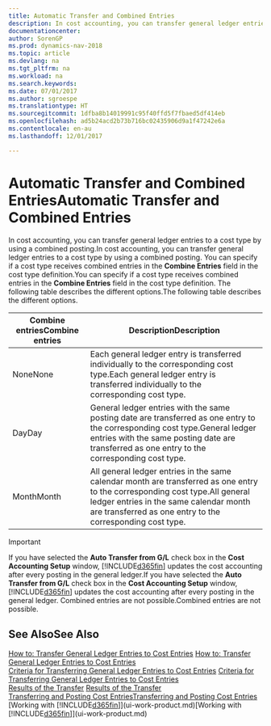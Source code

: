 ```yaml
---
title: Automatic Transfer and Combined Entries
description: In cost accounting, you can transfer general ledger entries to a cost type by using a combined posting. You can specify if a cost type receives combined entries in the **Combine Entries** field in the cost type definition. The following table describes the different options.
documentationcenter: 
author: SorenGP
ms.prod: dynamics-nav-2018
ms.topic: article
ms.devlang: na
ms.tgt_pltfrm: na
ms.workload: na
ms.search.keywords: 
ms.date: 07/01/2017
ms.author: sgroespe
ms.translationtype: HT
ms.sourcegitcommit: 1dfba8b14019991c95f40ffd5f7fbaed5df414eb
ms.openlocfilehash: ad5b24acd2b73b716bc02435906d9a1f47242e6a
ms.contentlocale: en-au
ms.lasthandoff: 12/01/2017

---
```

# <a name="automatic-transfer-and-combined-entries"></a><span data-ttu-id="2c052-105">Automatic Transfer and Combined Entries</span><span class="sxs-lookup"><span data-stu-id="2c052-105">Automatic Transfer and Combined Entries</span></span>
<span data-ttu-id="2c052-106">In cost accounting, you can transfer general ledger entries to a cost type by using a combined posting.</span><span class="sxs-lookup"><span data-stu-id="2c052-106">In cost accounting, you can transfer general ledger entries to a cost type by using a combined posting.</span></span> <span data-ttu-id="2c052-107">You can specify if a cost type receives combined entries in the **Combine Entries** field in the cost type definition.</span><span class="sxs-lookup"><span data-stu-id="2c052-107">You can specify if a cost type receives combined entries in the **Combine Entries** field in the cost type definition.</span></span> <span data-ttu-id="2c052-108">The following table describes the different options.</span><span class="sxs-lookup"><span data-stu-id="2c052-108">The following table describes the different options.</span></span>  

|<span data-ttu-id="2c052-109">Combine entries</span><span class="sxs-lookup"><span data-stu-id="2c052-109">Combine entries</span></span>|<span data-ttu-id="2c052-110">Description</span><span class="sxs-lookup"><span data-stu-id="2c052-110">Description</span></span>|  
|---------------------|-----------------|  
|<span data-ttu-id="2c052-111">None</span><span class="sxs-lookup"><span data-stu-id="2c052-111">None</span></span>|<span data-ttu-id="2c052-112">Each general ledger entry is transferred individually to the corresponding cost type.</span><span class="sxs-lookup"><span data-stu-id="2c052-112">Each general ledger entry is transferred individually to the corresponding cost type.</span></span>|  
|<span data-ttu-id="2c052-113">Day</span><span class="sxs-lookup"><span data-stu-id="2c052-113">Day</span></span>|<span data-ttu-id="2c052-114">General ledger entries with the same posting date are transferred as one entry to the corresponding cost type.</span><span class="sxs-lookup"><span data-stu-id="2c052-114">General ledger entries with the same posting date are transferred as one entry to the corresponding cost type.</span></span>|  
|<span data-ttu-id="2c052-115">Month</span><span class="sxs-lookup"><span data-stu-id="2c052-115">Month</span></span>|<span data-ttu-id="2c052-116">All general ledger entries in the same calendar month are transferred as one entry to the corresponding cost type.</span><span class="sxs-lookup"><span data-stu-id="2c052-116">All general ledger entries in the same calendar month are transferred as one entry to the corresponding cost type.</span></span>|  

> [!IMPORTANT]  
>  <span data-ttu-id="2c052-117">If you have selected the **Auto Transfer from G/L** check box in the **Cost Accounting Setup** window, [!INCLUDE[d365fin](includes/d365fin_md.md)] updates the cost accounting after every posting in the general ledger.</span><span class="sxs-lookup"><span data-stu-id="2c052-117">If you have selected the **Auto Transfer from G/L** check box in the **Cost Accounting Setup** window, [!INCLUDE[d365fin](includes/d365fin_md.md)] updates the cost accounting after every posting in the general ledger.</span></span> <span data-ttu-id="2c052-118">Combined entries are not possible.</span><span class="sxs-lookup"><span data-stu-id="2c052-118">Combined entries are not possible.</span></span>  

## <a name="see-also"></a><span data-ttu-id="2c052-119">See Also</span><span class="sxs-lookup"><span data-stu-id="2c052-119">See Also</span></span>  
 <span data-ttu-id="2c052-120">[How to: Transfer General Ledger Entries to Cost Entries](finance-how-to-transfer-general-ledger-entries-to-cost-entries.md) </span><span class="sxs-lookup"><span data-stu-id="2c052-120">[How to: Transfer General Ledger Entries to Cost Entries](finance-how-to-transfer-general-ledger-entries-to-cost-entries.md) </span></span>  
 <span data-ttu-id="2c052-121">[Criteria for Transferring General Ledger Entries to Cost Entries](finance-criteria-for-transferring-general-ledger-entries-to-cost-entries.md) </span><span class="sxs-lookup"><span data-stu-id="2c052-121">[Criteria for Transferring General Ledger Entries to Cost Entries](finance-criteria-for-transferring-general-ledger-entries-to-cost-entries.md) </span></span>  
 <span data-ttu-id="2c052-122">[Results of the Transfer](finance-results-of-the-transfer.md) </span><span class="sxs-lookup"><span data-stu-id="2c052-122">[Results of the Transfer](finance-results-of-the-transfer.md) </span></span>  
 [<span data-ttu-id="2c052-123">Transferring and Posting Cost Entries</span><span class="sxs-lookup"><span data-stu-id="2c052-123">Transferring and Posting Cost Entries</span></span>](finance-transfer-and-post-cost-entries.md)  
 <span data-ttu-id="2c052-124">[Working with [!INCLUDE[d365fin](includes/d365fin_md.md)]](ui-work-product.md)</span><span class="sxs-lookup"><span data-stu-id="2c052-124">[Working with [!INCLUDE[d365fin](includes/d365fin_md.md)]](ui-work-product.md)</span></span>

